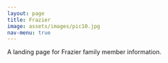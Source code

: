 ```yaml
---
layout: page
title: Frazier
image: assets/images/pic10.jpg
nav-menu: true
---
```


A landing page for Frazier family member information.
